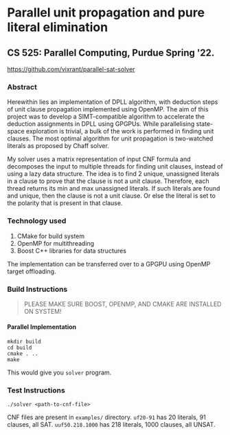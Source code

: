 # Parallel unit propagation and pure literal elimination
## CS 525: Parallel Computing, Purdue Spring '22.
https://github.com/vixrant/parallel-sat-solver

### Abstract

Herewithin lies an implementation of DPLL algorithm, with deduction steps of unit clause propagation implemented using OpenMP. The aim of this project was to develop a SIMT-compatible algorithm to accelerate the deduction assignments in DPLL using GPGPUs. While parallelising state-space exploration is trivial, a bulk of the work is performed in finding unit clauses. The most optimal algorithm for unit propagation is two-watched literals as proposed by Chaff solver.

My solver uses a matrix representation of input CNF formula and decomposes the input to multiple threads for finding unit clauses, instead of using a lazy data structure. The idea is to find 2 unique, unassigned literals in a clause to prove that the clause is not a unit clause. Therefore, each thread returns its min and max unassigned literals. If such literals are found and unique, then the clause is not a unit clause. Or else the literal is set to the polarity that is present in that clause.

### Technology used

1. CMake for build system
2. OpenMP for multithreading
3. Boost C++ libraries for data structures

The implementation can be transferred over to a GPGPU using OpenMP target offloading.

### Build Instructions

> PLEASE MAKE SURE BOOST, OPENMP, AND CMAKE ARE INSTALLED ON SYSTEM!

#### Parallel Implementation

```
mkdir build
cd build
cmake . ..
make
```

This would give you `solver` program.

### Test Instructions

```
./solver <path-to-cnf-file>
```

CNF files are present in `examples/` directory. `uf20-91` has 20 literals, 91 clauses, all SAT. `uuf50.218.1000` has 218 literals, 1000 clauses, all UNSAT.
